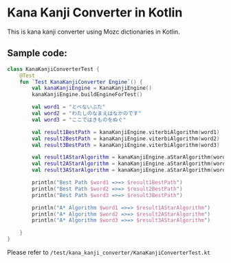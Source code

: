 # Kana Kanji Converter in Kotlin

This is kana kanji converter using Mozc dictionaries in Kotlin.

## Sample code:

```kotlin
class KanaKanjiConverterTest {
    @Test
    fun `Test KanaKanjiConverter Engine`() {
        val kanaKanjiEngine = KanaKanjiEngine()
        kanaKanjiEngine.buildEngineForTest()

        val word1 = "とべないぶた"
        val word2 = "わたしのなまえはなかのです"
        val word3 = "ここではきものをぬぐ"

        val result1BestPath = kanaKanjiEngine.viterbiAlgorithm(word1)
        val result2BestPath = kanaKanjiEngine.viterbiAlgorithm(word2)
        val result3BestPath = kanaKanjiEngine.viterbiAlgorithm(word3)

        val result1AStarAlgorithm = kanaKanjiEngine.aStarAlgorithm(word1,5)
        val result2AStarAlgorithm = kanaKanjiEngine.aStarAlgorithm(word2,5)
        val result3AStarAlgorithm = kanaKanjiEngine.aStarAlgorithm(word3,5)

        println("Best Path $word1 =>=> $result1BestPath")
        println("Best Path $word2 =>=> $result2BestPath")
        println("Best Path $word3 =>=> $result3BestPath")

        println("A* Algorithm $word1 =>=> $result1AStarAlgorithm")
        println("A* Algorithm $word2 =>=> $result2AStarAlgorithm")
        println("A* Algorithm $word3 =>=> $result3AStarAlgorithm")

    }
}
```

Please refer to `/test/kana_kanji_converter/KanaKanjiConverterTest.kt`


